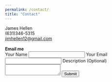 ```yaml
---
permalink: /contact/
title: "Contact"
---
```

<script src="https://kit.fontawesome.com/1c782e2c96.js" crossorigin="anonymous"></script>
<div>
	<i class="fa-solid fa-circle-user"></i> James Hellen
</div>
<div>	
	<i class="fa-solid fa-phone"></i> (631)346-5315
</div>
<div>
	<i class="fa-solid fa-at"></i>
	<a href="mailto: jimhellen12@gmail.com">jimhellen12@gmail.com</a>
</div>
<br>
<b>Email me</b>
<form action="https://formspree.io/f/mgedyywp" method="post">
  <label for="name">Your Name</label>
  <input name="Name" id="name" type="input" required>
  <label for="email">Your Email</label>
  <input name="Email" id="email" type="email" required>
  <label for="description">Description (Optional)</label>
  <textarea name="Description" id="description"></textarea>
  <button class="btn btn--primary" type="submit">Submit</button>
</form>